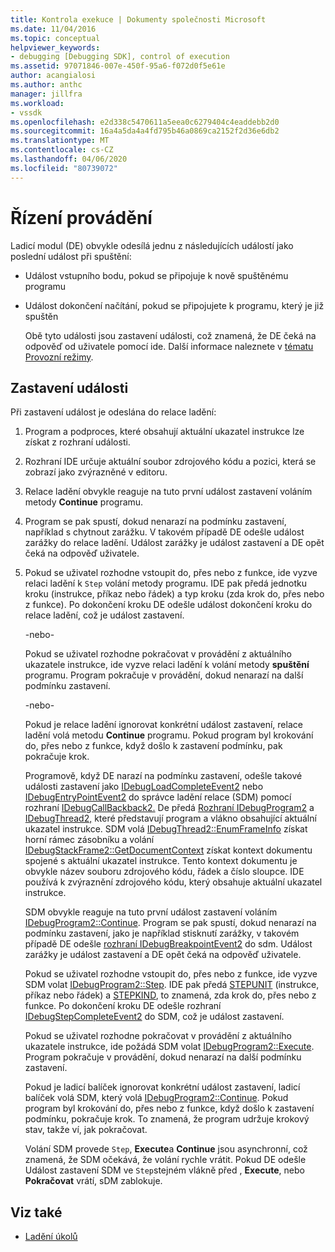 ```yaml
---
title: Kontrola exekuce | Dokumenty společnosti Microsoft
ms.date: 11/04/2016
ms.topic: conceptual
helpviewer_keywords:
- debugging [Debugging SDK], control of execution
ms.assetid: 97071846-007e-450f-95a6-f072d0f5e61e
author: acangialosi
ms.author: anthc
manager: jillfra
ms.workload:
- vssdk
ms.openlocfilehash: e2d338c5470611a5eea0c6279404c4eaddebb2d0
ms.sourcegitcommit: 16a4a5da4a4fd795b46a0869ca2152f2d36e6db2
ms.translationtype: MT
ms.contentlocale: cs-CZ
ms.lasthandoff: 04/06/2020
ms.locfileid: "80739072"
---
```

# <a name="control-of-execution"></a>Řízení provádění
Ladicí modul (DE) obvykle odesílá jednu z následujících událostí jako poslední událost při spuštění:

- Událost vstupního bodu, pokud se připojuje k nově spuštěnému programu

- Událost dokončení načítání, pokud se připojujete k programu, který je již spuštěn

  Obě tyto události jsou zastavení události, což znamená, že DE čeká na odpověď od uživatele pomocí ide. Další informace naleznete v [tématu Provozní režimy](../../extensibility/debugger/operational-modes.md).

## <a name="stopping-event"></a>Zastavení události
 Při zastavení událost je odeslána do relace ladění:

1. Program a podproces, které obsahují aktuální ukazatel instrukce lze získat z rozhraní události.

2. Rozhraní IDE určuje aktuální soubor zdrojového kódu a pozici, která se zobrazí jako zvýrazněné v editoru.

3. Relace ladění obvykle reaguje na tuto první událost zastavení voláním metody **Continue** programu.

4. Program se pak spustí, dokud nenarazí na podmínku zastavení, například s chytnout zarážku. V takovém případě DE odešle událost zarážky do relace ladění. Událost zarážky je událost zastavení a DE opět čeká na odpověď uživatele.

5. Pokud se uživatel rozhodne vstoupit do, přes nebo z funkce, ide vyzve relaci ladění k `Step` volání metody programu. IDE pak předá jednotku kroku (instrukce, příkaz nebo řádek) a typ kroku (zda krok do, přes nebo z funkce). Po dokončení kroku DE odešle událost dokončení kroku do relace ladění, což je událost zastavení.

    -nebo-

    Pokud se uživatel rozhodne pokračovat v provádění z aktuálního ukazatele instrukce, ide vyzve relaci ladění k volání metody **spuštění** programu. Program pokračuje v provádění, dokud nenarazí na další podmínku zastavení.

    -nebo-

    Pokud je relace ladění ignorovat konkrétní událost zastavení, relace ladění volá metodu **Continue** programu. Pokud program byl krokování do, přes nebo z funkce, když došlo k zastavení podmínku, pak pokračuje krok.

   Programově, když DE narazí na podmínku zastavení, odešle takové události zastavení jako [IDebugLoadCompleteEvent2](../../extensibility/debugger/reference/idebugloadcompleteevent2.md) nebo [IDebugEntryPointEvent2](../../extensibility/debugger/reference/idebugentrypointevent2.md) do správce ladění relace (SDM) pomocí rozhraní [IDebugCallBackback2.](../../extensibility/debugger/reference/idebugeventcallback2.md) De předá [Rozhraní IDebugProgram2](../../extensibility/debugger/reference/idebugprogram2.md) a [IDebugThread2,](../../extensibility/debugger/reference/idebugthread2.md) které představují program a vlákno obsahující aktuální ukazatel instrukce. SDM volá [IDebugThread2::EnumFrameInfo](../../extensibility/debugger/reference/idebugthread2-enumframeinfo.md) získat horní rámec zásobníku a volání [IDebugStackFrame2::GetDocumentContext](../../extensibility/debugger/reference/idebugstackframe2-getdocumentcontext.md) získat kontext dokumentu spojené s aktuální ukazatel instrukce. Tento kontext dokumentu je obvykle název souboru zdrojového kódu, řádek a číslo sloupce. IDE používá k zvýraznění zdrojového kódu, který obsahuje aktuální ukazatel instrukce.

   SDM obvykle reaguje na tuto první událost zastavení voláním [IDebugProgram2::Continue](../../extensibility/debugger/reference/idebugprogram2-continue.md). Program se pak spustí, dokud nenarazí na podmínku zastavení, jako je například stisknutí zarážky, v takovém případě DE odešle [rozhraní IDebugBreakpointEvent2](../../extensibility/debugger/reference/idebugbreakpointevent2.md) do sdm. Událost zarážky je událost zastavení a DE opět čeká na odpověď uživatele.

   Pokud se uživatel rozhodne vstoupit do, přes nebo z funkce, ide vyzve SDM volat [IDebugProgram2::Step](../../extensibility/debugger/reference/idebugprogram2-step.md). IDE pak předá [STEPUNIT](../../extensibility/debugger/reference/stepunit.md) (instrukce, příkaz nebo řádek) a [STEPKIND](../../extensibility/debugger/reference/stepkind.md), to znamená, zda krok do, přes nebo z funkce. Po dokončení kroku DE odešle rozhraní [IDebugStepCompleteEvent2](../../extensibility/debugger/reference/idebugstepcompleteevent2.md) do SDM, což je událost zastavení.

   Pokud se uživatel rozhodne pokračovat v provádění z aktuálního ukazatele instrukce, ide požádá SDM volat [IDebugProgram2::Execute](../../extensibility/debugger/reference/idebugprogram2-execute.md). Program pokračuje v provádění, dokud nenarazí na další podmínku zastavení.

   Pokud je ladicí balíček ignorovat konkrétní událost zastavení, ladicí balíček volá SDM, který volá [IDebugProgram2::Continue](../../extensibility/debugger/reference/idebugprogram2-continue.md). Pokud program byl krokování do, přes nebo z funkce, když došlo k zastavení podmínku, pokračuje krok. To znamená, že program udržuje krokový stav, takže ví, jak pokračovat.

   Volání SDM provede `Step`, **Execute**a **Continue** jsou asynchronní, což znamená, že SDM očekává, že volání rychle vrátit. Pokud DE odešle Událost zastavení SDM ve `Step`stejném vlákně před , **Execute**, nebo **Pokračovat** vrátí, sDM zablokuje.

## <a name="see-also"></a>Viz také
- [Ladění úkolů](../../extensibility/debugger/debugging-tasks.md)
